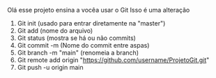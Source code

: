 Olá esse projeto ensina a vocêa usar o Git
 Isso é uma alteração
1. Git init (usado para entrar diretamente na "master")
2. Git add (nome do arquivo)
3. Git status (mostra se há ou não commits)
4. Git commit -m (Nome do commit entre aspas)
5. Git branch -m "main" (renomeia a branch)
6. Git remote add origin "https://github.com/username/ProjetoGit.git"
7. Git push -u origin main
